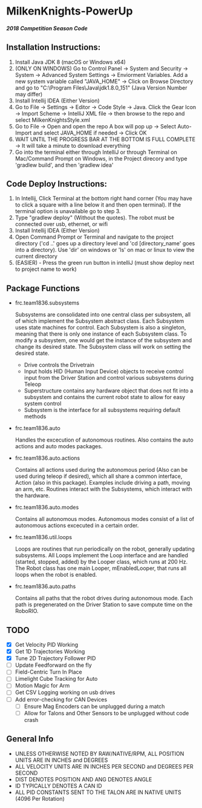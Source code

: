 # MilkenKnights-PowerUp
##### 2018 Competition Season Code

## Installation Instructions:
1. Install Java JDK 8 (macOS or Windows x64)
2. (ONLY ON WINDOWS) Go to Control Panel -> System and Security -> System -> Advanced System Settings -> Enviorment Variables. Add a new system variable called "JAVA_HOME" -> Click on Browse Directory and go to "C:\Program Files\Java\jdk1.8.0_151" (Java Version Number may differ)
2. Install Intellij IDEA (Either Version)
3. Go to File -> Settings -> Editor -> Code Style -> Java. Click the Gear Icon -> Import Scheme -> IntelliJ XML file -> then browse to the repo and select MilkenKnightsStyle.xml
4. Go to File -> Open and open the repo
A box will pop up -> Select Auto-Import and select JAVA_HOME if needed -> Click OK
5. WAIT UNTIL THE PROGRESS BAR AT THE BOTTOM IS FULL COMPLETE -> It will take a minute to download everything
6. Go into the terminal either through IntelliJ or through Terminal on Mac/Command Prompt on Windows, in the Project direcory and type 'gradlew build', and then 'gradlew idea'
## Code Deploy Instructions:
1. In Intellij, Click Terminal at the bottom right hand corner (You may have to click a square with a line below it and then open terminal). If the terminal option is unavailable go to step 3.
2. Type "gradlew deploy" (Without the quotes). The robot must be connected over usb, ethernet, or wifi
2. Install Intellij IDEA (Either Version)
3. Open Command Prompt or Terminal and navigate to the project directory ('cd ..' goes up a directory level and 'cd [directory_name' goes into a directory). Use 'dir' on windows or 'ls' on mac or linux to view the current directory
4. (EASIER) - Press the green run button in intelliJ (must show deploy next to project name to work)

## Package Functions
- frc.team1836.subsystems

  Subsystems are consolidated into one central class per subsystem, all of which implement the Subsystem abstract class. Each Subsystem uses state machines for control.
  Each Subsystem is also a singleton, meaning that there is only one instance of each Subsystem class. To modify a subsystem, one would get the instance of the subsystem and change its desired state. The Subsystem class will work on setting the desired state.
	- Drive controls the Drivetrain
	- Input holds HID (Human Input Device) objects to receive control input from the Driver Station and control various subsystems during Teleop
	- Superstructure contains any hardware object that does not fit into a subsystem and contains the current robot state to allow for easy system control
	- Subsystem is the interface for all subsystems requiring default methods

- frc.team1836.auto

	Handles the excecution of autonomous routines.  Also contains the auto actions and auto modes packages.

- frc.team1836.auto.actions

	Contains all actions used during the autonomous period (Also can be used during teleop if desired), which all share a common interface, Action (also in this package). Examples include driving a path, moving an arm, etc. Routines interact with the Subsystems, which interact with the hardware.

- frc.team1836.auto.modes

	Contains all autonomous modes. Autonomous modes consist of a list of autonomous actions excecuted in a certain order.

- frc.team1836.util.loops

	Loops are routines that run periodically on the robot, generally updating subsystems. All Loops implement the Loop interface and are handled (started, stopped, added) by the Looper class, which runs at 200 Hz.
	The Robot class has one main Looper, mEnabledLooper, that runs all loops when the robot is enabled.

- frc.team1836.auto.paths

	Contains all paths that the robot drives during autonomous mode. Each path is pregenerated on the Driver Station to save compute time on the RoboRIO.

## TODO

- [x] Get Velocity PID Working
- [X] Get 1D Trajectories Working
- [X] Tune 2D Trajectory Follower PID
- [ ] Update Feedforward on the fly
- [ ] Field-Centric Turn In Place
- [ ] Limelight Cube Tracking for Auto
- [ ] Motion Magic for Arm
- [ ] Get CSV Logging working on usb drives
- [ ] Add error-checking for CAN Devices
  - [ ] Ensure Mag Encoders can be unplugged during a match
  - [ ] Allow for Talons and Other Sensors to be unplugged without code crash

## General Info
- UNLESS OTHERWISE NOTED BY RAW/NATIVE/RPM, ALL POSITION UNITS ARE IN INCHES and DEGREES
- ALL VELOCITY UNITS ARE IN INCHES PER SECOND and DEGREES PER SECOND
- DIST DENOTES POSITION AND ANG DENOTES ANGLE
- ID TYPICALLY DENOTES A CAN ID
- ALL PID CONSTANTS SENT TO THE TALON ARE IN NATIVE UNITS (4096 Per Rotation)
